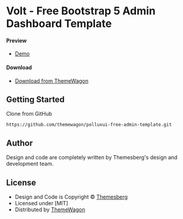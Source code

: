 # Volt - Free Bootstrap 5 Admin Dashboard Template

#### Preview

 - [Demo](https://themewagon.github.io/volt-Bootstrap/pages/dashboard/dashboard.html)

#### Download
 - [Download from ThemeWagon](https://themewagon.com/themes/exciting-free-bootstrap-5-html5-admin-dashboard-template-volt/)
 
 
## Getting Started

Clone from GitHub 
```
https://github.com/themewagon/polluxui-free-admin-template.git
```

## Author

Design and code are completely written by Themesberg's design and development team.  


## License

 - Design and Code is Copyright &copy; [Themesberg](https://themesberg.com/)
 - Licensed under [MIT]
 - Distributed by [ThemeWagon](https://themewagon.com)

